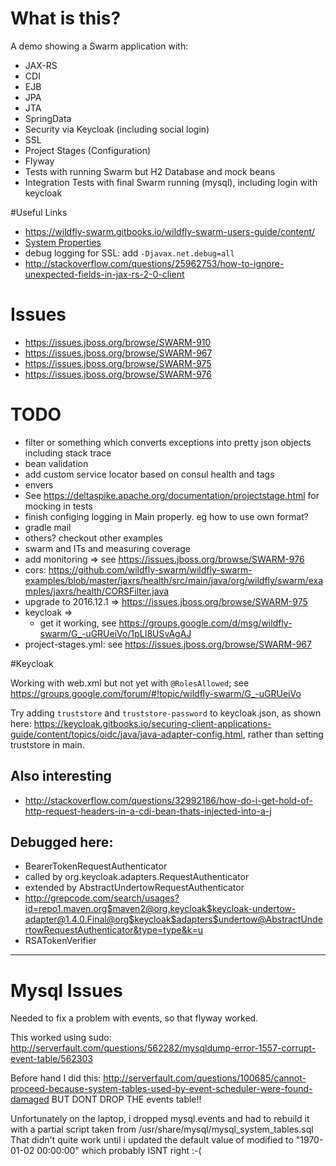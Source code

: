 # What is this?

A demo showing a Swarm application with:

- JAX-RS
- CDI
- EJB
- JPA
- JTA
- SpringData
- Security via Keycloak (including social login)
- SSL
- Project Stages (Configuration)
- Flyway
- Tests with running Swarm but H2 Database and mock beans
- Integration Tests with final Swarm running (mysql), including login with keycloak

#Useful Links

- https://wildfly-swarm.gitbooks.io/wildfly-swarm-users-guide/content/
- [System Properties](https://wildfly-swarm.gitbooks.io/wildfly-swarm-users-guide/content/configuration_properties.html)
- debug logging for SSL: add `-Djavax.net.debug=all`
- http://stackoverflow.com/questions/25962753/how-to-ignore-unexpected-fields-in-jax-rs-2-0-client

# Issues

- https://issues.jboss.org/browse/SWARM-910
- https://issues.jboss.org/browse/SWARM-967
- https://issues.jboss.org/browse/SWARM-975
- https://issues.jboss.org/browse/SWARM-976

# TODO

- filter or something which converts exceptions into pretty json objects including stack trace
- bean validation
- add custom service locator based on consul health and tags
- envers
- See https://deltaspike.apache.org/documentation/projectstage.html for mocking in tests
- finish configing logging in Main properly. eg how to use own format?
- gradle mail
- others? checkout other examples
- swarm and ITs and measuring coverage
- add monitoring => see https://issues.jboss.org/browse/SWARM-976
- cors: https://github.com/wildfly-swarm/wildfly-swarm-examples/blob/master/jaxrs/health/src/main/java/org/wildfly/swarm/examples/jaxrs/health/CORSFilter.java
- upgrade to 2016.12.1 => https://issues.jboss.org/browse/SWARM-975
- keycloak => 
  - get it working, see https://groups.google.com/d/msg/wildfly-swarm/G_-uGRUeiVo/1pLI8USvAgAJ
- project-stages.yml: see https://issues.jboss.org/browse/SWARM-967

#Keycloak

Working with web.xml but not yet with `@RolesAllowed`; see https://groups.google.com/forum/#!topic/wildfly-swarm/G_-uGRUeiVo

Try adding `truststore` and `truststore-password` to keycloak.json, as shown here: https://keycloak.gitbooks.io/securing-client-applications-guide/content/topics/oidc/java/java-adapter-config.html, rather than setting truststore in main.

## Also interesting

- http://stackoverflow.com/questions/32992186/how-do-i-get-hold-of-http-request-headers-in-a-cdi-bean-thats-injected-into-a-j

## Debugged here:

- BearerTokenRequestAuthenticator
- called by org.keycloak.adapters.RequestAuthenticator
- extended by AbstractUndertowRequestAuthenticator
- http://grepcode.com/search/usages?id=repo1.maven.org$maven2@org.keycloak$keycloak-undertow-adapter@1.4.0.Final@org$keycloak$adapters$undertow@AbstractUndertowRequestAuthenticator&type=type&k=u
- RSATokenVerifier


----------------------------------------------------


# Mysql Issues

Needed to fix a problem with events, so that flyway worked.

This worked using sudo: http://serverfault.com/questions/562282/mysqldump-error-1557-corrupt-event-table/562303

Before hand I did this: http://serverfault.com/questions/100685/cannot-proceed-because-system-tables-used-by-event-scheduler-were-found-damaged 
BUT DONT DROP THE events table!!

Unfortunately on the laptop, i dropped mysql.events and had to rebuild it with a partial script taken from /usr/share/mysql/mysql_system_tables.sql
That didn't quite work until i updated the default value of modified to "1970-01-02 00:00:00" which probably ISNT right :-(
